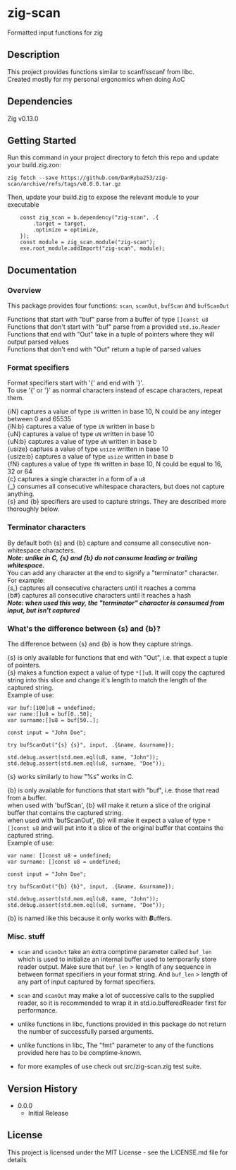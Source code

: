 # zig-scan

Formatted input functions for zig

## Description

This project provides functions similar to scanf/sscanf from libc.  
Created mostly for my personal ergonomics when doing AoC

## Dependencies

Zig v0.13.0

## Getting Started

Run this command in your project directory to fetch this repo and update your build.zig.zon:
```
zig fetch --save https://github.com/DanRyba253/zig-scan/archive/refs/tags/v0.0.0.tar.gz
```

Then, update your build.zig to expose the relevant module to your executable
```
    const zig_scan = b.dependency("zig-scan", .{
        .target = target,
        .optimize = optimize,
    });
    const module = zig_scan.module("zig-scan");
    exe.root_module.addImport("zig-scan", module);
```

## Documentation

### Overview

This package provides four functions: `scan`, `scanOut`, `bufScan` and `bufScanOut`  
  
Functions that start with "buf" parse from a buffer of type `[]const u8`  
Functions that don't start with "buf" parse from a provided `std.io.Reader`  
Functions that end with "Out" take in a tuple of pointers where they will output parsed values  
Functions that don't end with "Out" return a tuple of parsed values

### Format specifiers

Format specifiers start with '{' and end with '}'.  
To use '{' or '}' as normal characters instead of escape characters, repeat them.  
  
{iN} captures a value of type `iN` written in base 10, N could be any integer between 0 and 65535  
{iN:b} captures a value of type `iN` written in base b  
{uN} captures a value of type `uN` written in base 10  
{uN:b} captures a value of type `uN` written in base b  
{usize} captues a value of type `usize` written in base 10  
{usize:b} captures a value of type `usize` written in base b  
{fN} captures a value of type `fN` written in base 10, N could be equal to 16, 32 or 64  
{c} captures a single character in a form of a `u8`  
{_} consumes all consecutive whitespace characters, but does not capture anything.  
{s} and {b} specifiers are used to capture strings. They are described more thoroughly below.

### Terminator characters
By default both {s} and {b} capture and consume all consecutive non-whitespace characters.  
***Note: unlike in C, {s} and {b} do not consume leading or trailing whitespace.***  
You can add any character at the end to signify a "terminator" character. For example:  
{s,} captures all consecutive characters until it reaches a comma  
{b#} captures all consecutive characters until it reaches a hash  
***Note: when used this way, the "terminator" character is consumed from input, but isn't captured***

### What's the difference between {s} and {b}?
The difference between {s} and {b} is how they capture strings.  

{s} is only available for functions that end with "Out", i.e. that expect a tuple of pointers.  
{s} makes a function expect a value of type `*[]u8`. It will copy the captured string into this slice and change it's length to match the length of the captured string.  
Example of use:
```
var buf:[100]u8 = undefined;
var name:[]u8 = buf[0..50];
var surname:[]u8 = buf[50..];

const input = "John Doe";

try bufScanOut("{s} {s}", input, .{&name, &surname});

std.debug.assert(std.mem.eql(u8, name, "John"));
std.debug.assert(std.mem.eql(u8, surname, "Doe"));
```
{s} works similarly to how "%s" works in C.  

{b} is only available for functions that start with "buf", i.e. those that read from a buffer.  
when used with 'bufScan', {b} will make it return a slice of the original buffer that contains the captured string.  
when used with 'bufScanOut', {b} will make it expect a value of type `*[]const u8` and will put into it a slice of the original buffer that contains the captured string.  
Example of use:
```
var name: []const u8 = undefined;
var surname: []const u8 = undefined;

const input = "John Doe";

try bufScanOut("{b} {b}", input, .{&name, &surname});

std.debug.assert(std.mem.eql(u8, name, "John"));
std.debug.assert(std.mem.eql(u8, surname, "Doe"));
```
{b} is named like this because it only works with ***B***uffers.

### Misc. stuff

* `scan` and `scanOut` take an extra comptime parameter called `buf_len` which is used to initialize an internal buffer used to temporarily store reader output. Make sure that `buf_len` > length of any sequence in between format specifiers in your format string. And `buf_len` > length of any part of input captured by format specifiers.

* `scan` and `scanOut` may make a lot of successive calls to the supplied reader, so it is recommended to wrap it in std.io.bufferedReader first for performance.

* unlike functions in libc, functions provided in this package do not return the number of successfully parsed arguments.

* unlike functions in libc, The "fmt" parameter to any of the functions provided here has to be comptime-known.

* for more examples of use check out src/zig-scan.zig test suite.

## Version History

* 0.0.0
    * Initial Release

## License

This project is licensed under the MIT License - see the LICENSE.md file for details
